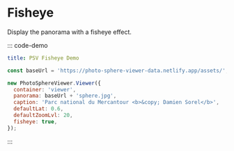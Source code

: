 # Fisheye

Display the panorama with a fisheye effect.

::: code-demo

```yaml
title: PSV Fisheye Demo
```

```js
const baseUrl = 'https://photo-sphere-viewer-data.netlify.app/assets/';

new PhotoSphereViewer.Viewer({
  container: 'viewer',
  panorama: baseUrl + 'sphere.jpg',
  caption: 'Parc national du Mercantour <b>&copy; Damien Sorel</b>',
  defaultLat: 0.6,
  defaultZoomLvl: 20,
  fisheye: true,
});
```

:::
